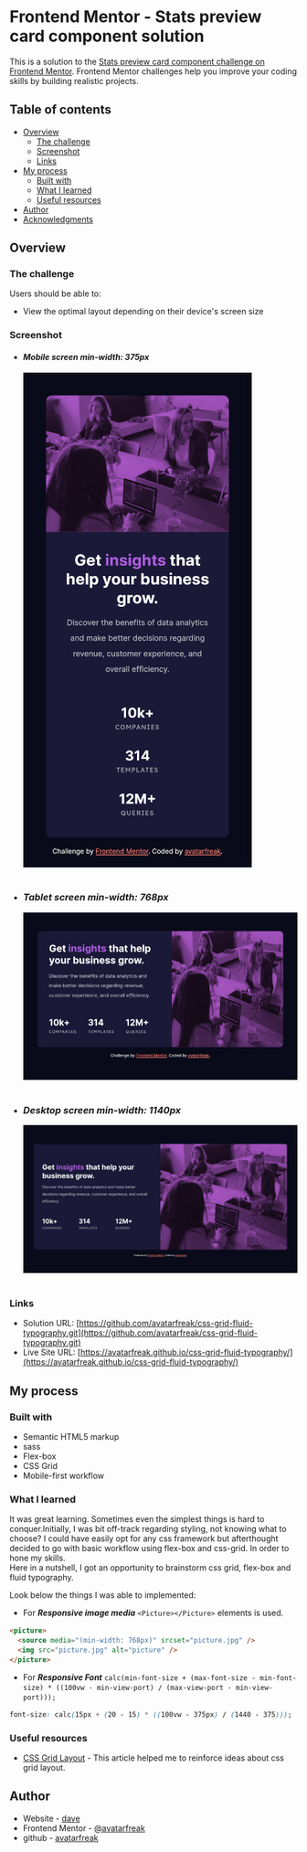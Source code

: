 # Frontend Mentor - Stats preview card component solution

This is a solution to the [Stats preview card component challenge on Frontend Mentor](https://www.frontendmentor.io/challenges/stats-preview-card-component-8JqbgoU62). Frontend Mentor challenges help you improve your coding skills by building realistic projects.

## Table of contents

- [Overview](#overview)
  - [The challenge](#the-challenge)
  - [Screenshot](#screenshot)
  - [Links](#links)
- [My process](#my-process)
  - [Built with](#built-with)
  - [What I learned](#what-i-learned)
  - [Useful resources](#useful-resources)
- [Author](#author)
- [Acknowledgments](#acknowledgments)

## Overview

### The challenge

Users should be able to:

- View the optimal layout depending on their device's screen size

### Screenshot

- #### **_Mobile screen min-width: 375px_**

  ![Alt](/screenshot/mobile.jpg "Mobile min-width(375px)")
  <br /><br />

- ### **_Tablet screen min-width: 768px_**

  ![Alt](/screenshot/tablet.jpg "Tablet min-width(768px)")
  <br /><br />

- ### **_Desktop screen min-width: 1140px_**

  ![Alt](/screenshot/desktop.jpg "Desktop min-width(1140px)")
  <br /><br />

### Links

- Solution URL: [https://github.com/avatarfreak/css-grid-fluid-typography.git](https://github.com/avatarfreak/css-grid-fluid-typography.git)
- Live Site URL: [https://avatarfreak.github.io/css-grid-fluid-typography/](https://avatarfreak.github.io/css-grid-fluid-typography/)

## My process

### Built with

- Semantic HTML5 markup
- sass
- Flex-box
- CSS Grid
- Mobile-first workflow

### What I learned

It was great learning. Sometimes even the simplest things is hard to conquer.Initially, I was bit off-track regarding styling, not knowing what to choose? I could have easily opt for any css framework but afterthought decided to go with basic workflow using flex-box and css-grid. In order to hone my skills.  
Here in a nutshell, I got an opportunity to brainstorm css grid, flex-box and fluid typography.

Look below the things I was able to implemented:

- For **_Responsive image media_** `<Picture></Picture>` elements is used.

```html
<picture>
  <source media="(min-width: 768px)" srcset="picture.jpg" />
  <img src="picture.jpg" alt="picture" />
</picture>
```

- For **_Responsive Font_** `calc(min-font-size + (max-font-size - min-font-size) * ((100vw - min-view-port) / (max-view-port - min-view-port))); `

```css
font-size: calc(15px + (20 - 15) * ((100vw - 375px) / (1440 - 375)));
```

### Useful resources

- [CSS Grid Layout](https://developer.mozilla.org/en-US/docs/Web/CSS/CSS_Grid_Layout) - This article helped me to reinforce ideas about css grid layout.

## Author

- Website - [dave](https://www.pigoat.com)
- Frontend Mentor - [@avatarfreak](https://www.frontendmentor.io/profile/avatarfreak)
- github - [avatarfreak](https://github.com/avatarfreak)

